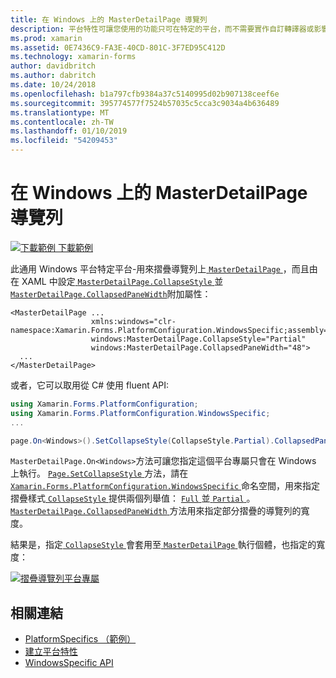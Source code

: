 ```yaml
---
title: 在 Windows 上的 MasterDetailPage 導覽列
description: 平台特性可讓您使用的功能只可在特定的平台，而不需要實作自訂轉譯器或影響。 這篇文章說明如何使用 Windows 平台專屬的 MasterDetailPage 上會摺疊導覽列。
ms.prod: xamarin
ms.assetid: 0E7436C9-FA3E-40CD-801C-3F7ED95C412D
ms.technology: xamarin-forms
author: davidbritch
ms.author: dabritch
ms.date: 10/24/2018
ms.openlocfilehash: b1a797cfb9384a37c5140995d02b907138ceef6e
ms.sourcegitcommit: 395774577f7524b57035c5cca3c9034a4b636489
ms.translationtype: MT
ms.contentlocale: zh-TW
ms.lasthandoff: 01/10/2019
ms.locfileid: "54209453"
---
```

# <a name="masterdetailpage-navigation-bar-on-windows"></a>在 Windows 上的 MasterDetailPage 導覽列

[![下載範例](~/media/shared/download.png) 下載範例](https://developer.xamarin.com/samples/xamarin-forms/userinterface/platformspecifics/)

此通用 Windows 平台特定平台-用來摺疊導覽列上[ `MasterDetailPage` ](xref:Xamarin.Forms.MasterDetailPage)，而且由在 XAML 中設定[ `MasterDetailPage.CollapseStyle` ](xref:Xamarin.Forms.PlatformConfiguration.WindowsSpecific.MasterDetailPage.CollapseStyleProperty)並[ `MasterDetailPage.CollapsedPaneWidth`](xref:Xamarin.Forms.PlatformConfiguration.WindowsSpecific.MasterDetailPage.CollapsedPaneWidthProperty)附加屬性：

```xaml
<MasterDetailPage ...
                  xmlns:windows="clr-namespace:Xamarin.Forms.PlatformConfiguration.WindowsSpecific;assembly=Xamarin.Forms.Core"
                  windows:MasterDetailPage.CollapseStyle="Partial"
                  windows:MasterDetailPage.CollapsedPaneWidth="48">
  ...
</MasterDetailPage>

```

或者，它可以取用從 C# 使用 fluent API:

```csharp
using Xamarin.Forms.PlatformConfiguration;
using Xamarin.Forms.PlatformConfiguration.WindowsSpecific;
...

page.On<Windows>().SetCollapseStyle(CollapseStyle.Partial).CollapsedPaneWidth(148);
```

`MasterDetailPage.On<Windows>`方法可讓您指定這個平台專屬只會在 Windows 上執行。 [ `Page.SetCollapseStyle` ](xref:Xamarin.Forms.PlatformConfiguration.WindowsSpecific.MasterDetailPage.SetCollapseStyle(Xamarin.Forms.IPlatformElementConfiguration{Xamarin.Forms.PlatformConfiguration.Windows,Xamarin.Forms.MasterDetailPage},Xamarin.Forms.PlatformConfiguration.WindowsSpecific.CollapseStyle))方法，請在[ `Xamarin.Forms.PlatformConfiguration.WindowsSpecific` ](xref:Xamarin.Forms.PlatformConfiguration.WindowsSpecific)命名空間，用來指定摺疊樣式[ `CollapseStyle` ](xref:Xamarin.Forms.PlatformConfiguration.WindowsSpecific.CollapseStyle)提供兩個列舉值： [ `Full` ](xref:Xamarin.Forms.PlatformConfiguration.WindowsSpecific.CollapseStyle.Full)並[ `Partial` ](xref:Xamarin.Forms.PlatformConfiguration.WindowsSpecific.CollapseStyle.Partial)。 [ `MasterDetailPage.CollapsedPaneWidth` ](xref:Xamarin.Forms.PlatformConfiguration.WindowsSpecific.MasterDetailPage.CollapsedPaneWidth(Xamarin.Forms.IPlatformElementConfiguration{Xamarin.Forms.PlatformConfiguration.Windows,Xamarin.Forms.MasterDetailPage},System.Double))方法用來指定部分摺疊的導覽列的寬度。

結果是，指定[ `CollapseStyle` ](xref:Xamarin.Forms.PlatformConfiguration.WindowsSpecific.CollapseStyle)會套用至[ `MasterDetailPage` ](xref:Xamarin.Forms.MasterDetailPage)執行個體，也指定的寬度：

[![](masterdetailpage-navigation-bar-images/collapsed-navigation-bar.png "摺疊導覽列平台專屬")](masterdetailpage-navigation-bar-images/collapsed-navigation-bar-large.png#lightbox "摺疊導覽列中特定的平台")

## <a name="related-links"></a>相關連結

- [PlatformSpecifics （範例）](https://developer.xamarin.com/samples/xamarin-forms/userinterface/platformspecifics/)
- [建立平台特性](~/xamarin-forms/platform/platform-specifics/index.md#creating-platform-specifics)
- [WindowsSpecific API](xref:Xamarin.Forms.PlatformConfiguration.WindowsSpecific)
